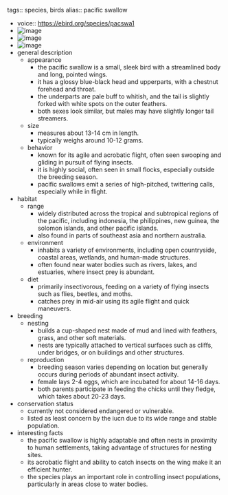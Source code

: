 tags:: species, birds
alias:: pacific swallow

- voice:: https://ebird.org/species/pacswa1
- ![image](https://ipfs.io/ipfs/QmTqh4wN2dt8XSW6szbizCzUQqBDUkYGLe2m8Kahycf2NM)
- ![image](https://ipfs.io/ipfs/QmWTFALLfp1Qr8Uq8AbqfPCPHpf5bNdMW3uJABSyzLyHvV)
- ![image](https://ipfs.io/ipfs/QmSFgGcAn62VwUTbnLW2PdGWf2UTVwUz5scdZcnS3MmFtB)
- general description
	- appearance
		- the pacific swallow is a small, sleek bird with a streamlined body and long, pointed wings.
		- it has a glossy blue-black head and upperparts, with a chestnut forehead and throat.
		- the underparts are pale buff to whitish, and the tail is slightly forked with white spots on the outer feathers.
		- both sexes look similar, but males may have slightly longer tail streamers.
	- size
		- measures about 13-14 cm in length.
		- typically weighs around 10-12 grams.
	- behavior
		- known for its agile and acrobatic flight, often seen swooping and gliding in pursuit of flying insects.
		- it is highly social, often seen in small flocks, especially outside the breeding season.
		- pacific swallows emit a series of high-pitched, twittering calls, especially while in flight.
- habitat
	- range
		- widely distributed across the tropical and subtropical regions of the pacific, including indonesia, the philippines, new guinea, the solomon islands, and other pacific islands.
		- also found in parts of southeast asia and northern australia.
	- environment
		- inhabits a variety of environments, including open countryside, coastal areas, wetlands, and human-made structures.
		- often found near water bodies such as rivers, lakes, and estuaries, where insect prey is abundant.
	- diet
		- primarily insectivorous, feeding on a variety of flying insects such as flies, beetles, and moths.
		- catches prey in mid-air using its agile flight and quick maneuvers.
- breeding
	- nesting
		- builds a cup-shaped nest made of mud and lined with feathers, grass, and other soft materials.
		- nests are typically attached to vertical surfaces such as cliffs, under bridges, or on buildings and other structures.
	- reproduction
		- breeding season varies depending on location but generally occurs during periods of abundant insect activity.
		- female lays 2-4 eggs, which are incubated for about 14-16 days.
		- both parents participate in feeding the chicks until they fledge, which takes about 20-23 days.
- conservation status
	- currently not considered endangered or vulnerable.
	- listed as least concern by the iucn due to its wide range and stable population.
- interesting facts
	- the pacific swallow is highly adaptable and often nests in proximity to human settlements, taking advantage of structures for nesting sites.
	- its acrobatic flight and ability to catch insects on the wing make it an efficient hunter.
	- the species plays an important role in controlling insect populations, particularly in areas close to water bodies.